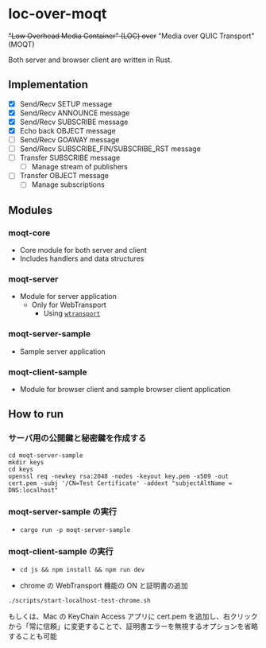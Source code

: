 # loc-over-moqt

~~"Low Overhead Media Container" (LOC) over~~ "Media over QUIC Transport" (MOQT)

Both server and browser client are written in Rust.

## Implementation

- [x] Send/Recv SETUP message
- [x] Send/Recv ANNOUNCE message
- [x] Send/Recv SUBSCRIBE message
- [x] Echo back OBJECT message
- [ ] Send/Recv GOAWAY message
- [ ] Send/Recv SUBSCRIBE_FIN/SUBSCRIBE_RST message
- [ ] Transfer SUBSCRIBE message
  - [ ] Manage stream of publishers
- [ ] Transfer OBJECT message
  - [ ] Manage subscriptions

## Modules

### moqt-core

- Core module for both server and client
- Includes handlers and data structures

### moqt-server

- Module for server application
  - Only for WebTransport
    - Using [`wtransport`](https://github.com/BiagioFesta/wtransport)

### moqt-server-sample

- Sample server application

### moqt-client-sample

- Module for browser client and sample browser client application

## How to run

### サーバ用の公開鍵と秘密鍵を作成する

```shell
cd moqt-server-sample
mkdir keys
cd keys
openssl req -newkey rsa:2048 -nodes -keyout key.pem -x509 -out cert.pem -subj '/CN=Test Certificate' -addext "subjectAltName = DNS:localhost"

```

### moqt-server-sample の実行

- `cargo run -p moqt-server-sample`

### moqt-client-sample の実行

- `cd js && npm install && npm run dev`

- chrome の WebTransport 機能の ON と証明書の追加

```shell
./scripts/start-localhost-test-chrome.sh
```

もしくは、Mac の KeyChain Access アプリに cert.pem を追加し、右クリックから「常に信頼」に変更することで、証明書エラーを無視するオプションを省略することも可能
